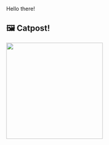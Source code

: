 Hello there!



## 🖼️ Catpost!

<sub>
    <img src="https://cdn2.thecatapi.com/images/4ep.jpg" height="256">
</sub>

